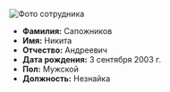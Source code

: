 ![Фото сотрудника](https://trikky.ru/wp-content/blogs.dir/1/files/2021/06/07/2344277-0.jpg)

- **Фамилия:** Сапожников
- **Имя:** Никита
- **Отчество:** Андреевич
- **Дата рождения:** 3 сентября 2003 г.
- **Пол:** Мужской
- **Должность:** Незнайка
